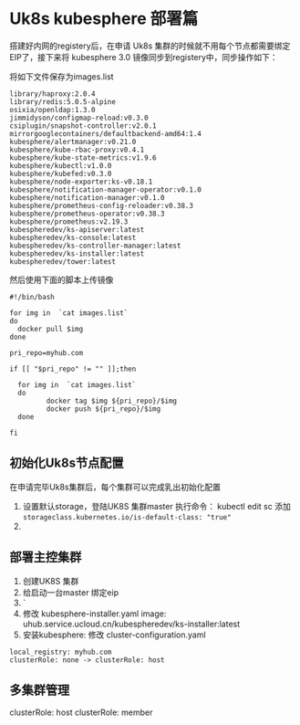 # Uk8s kubesphere 部署篇

搭建好内网的registery后，在申请 Uk8s 集群的时候就不用每个节点都需要绑定EIP了，接下来将 kubesphere 3.0 镜像同步到registery中，同步操作如下：

将如下文件保存为images.list
```
library/haproxy:2.0.4
library/redis:5.0.5-alpine
osixia/openldap:1.3.0
jimmidyson/configmap-reload:v0.3.0
csiplugin/snapshot-controller:v2.0.1
mirrorgooglecontainers/defaultbackend-amd64:1.4
kubesphere/alertmanager:v0.21.0
kubesphere/kube-rbac-proxy:v0.4.1
kubesphere/kube-state-metrics:v1.9.6
kubesphere/kubectl:v1.0.0
kubesphere/kubefed:v0.3.0
kubesphere/node-exporter:ks-v0.18.1
kubesphere/notification-manager-operator:v0.1.0
kubesphere/notification-manager:v0.1.0
kubesphere/prometheus-config-reloader:v0.38.3
kubesphere/prometheus-operator:v0.38.3
kubesphere/prometheus:v2.19.3
kubespheredev/ks-apiserver:latest
kubespheredev/ks-console:latest
kubespheredev/ks-controller-manager:latest
kubespheredev/ks-installer:latest
kubespheredev/tower:latest
```

然后使用下面的脚本上传镜像

```
#!/bin/bash

for img in  `cat images.list`
do
  docker pull $img
done

pri_repo=myhub.com

if [[ "$pri_repo" != "" ]];then

  for img in  `cat images.list`
  do
         docker tag $img ${pri_repo}/$img
         docker push ${pri_repo}/$img
  done

fi
```

## 初始化Uk8s节点配置 

在申请完毕Uk8s集群后，每个集群可以完成乳出初始化配置

1. 设置默认storage，登陆UK8S 集群master 执行命令： kubectl edit sc 添加 ` storageclass.kubernetes.io/is-default-class: "true" `
2. 


## 部署主控集群

1. 创建UK8S 集群
2. 给启动一台master 绑定eip
3. `
4. 修改 kubesphere-installer.yaml
image: uhub.service.ucloud.cn/kubespheredev/ks-installer:latest
5. 安装kubesphere: 修改 cluster-configuration.yaml
```
local_registry: myhub.com
clusterRole: none -> clusterRole: host
```

## 多集群管理

clusterRole: host
clusterRole: member

